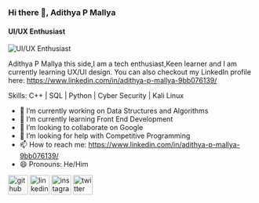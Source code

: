 ### Hi there 👋, Adithya P Mallya
#### UI/UX Enthusiast
![UI/UX Enthusiast](https://media-exp1.licdn.com/dms/image/C5616AQEOBU8BlxhlAA/profile-displaybackgroundimage-shrink_350_1400/0/1662801049972?e=1669852800&v=beta&t=aRZWXhI_SXRje2m4y-AHY3omp3ERJMoyz3XaIzud2PE)

Adithya P Mallya this side,I am a tech enthusiast,Keen learner and I am currently learning UX/UI design. You can also checkout my LinkedIn profile here: https://www.linkedin.com/in/adithya-p-mallya-9bb076139/

Skills: C++ | SQL | Python | Cyber Security | Kali Linux

- 🔭 I’m currently working on Data Structures and Algorithms 
- 🌱 I’m currently learning Front End Development
- 👯 I’m looking to collaborate on Google 
- 🤔 I’m looking for help with Competitive Programming 
- 📫 How to reach me: https://www.linkedin.com/in/adithya-p-mallya-9bb076139/ 
- 😄 Pronouns: He/Him 


[<img src='https://cdn.jsdelivr.net/npm/simple-icons@3.0.1/icons/github.svg' alt='github' height='40'>](https://github.com/https://github.com/adithyapmallya)  [<img src='https://cdn.jsdelivr.net/npm/simple-icons@3.0.1/icons/linkedin.svg' alt='linkedin' height='40'>](https://www.linkedin.com/in/https://www.linkedin.com/in/adithya-p-mallya-9bb076139//)  [<img src='https://cdn.jsdelivr.net/npm/simple-icons@3.0.1/icons/instagram.svg' alt='instagram' height='40'>](https://www.instagram.com/instagram.com/mallya.exe/)  [<img src='https://cdn.jsdelivr.net/npm/simple-icons@3.0.1/icons/twitter.svg' alt='twitter' height='40'>](https://twitter.com/https://twitter.com/mallya_adithya)  




